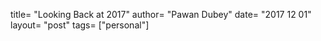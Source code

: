 title= "Looking Back at 2017"
author= "Pawan Dubey"
date= "2017 12 01"
layout= "post"
tags= ["personal"]
#####
